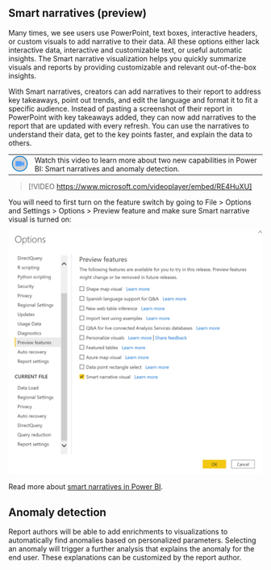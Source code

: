 ## Smart narratives (preview)

Many times, we see users use PowerPoint, text boxes, interactive headers, or custom visuals to add narrative to their data.  All these options either lack interactive data, interactive and customizable text, or useful automatic insights. The Smart narrative visualization helps you quickly summarize visuals and reports by providing customizable and relevant out-of-the-box insights.

With Smart narratives, creators can add narratives to their report to address key takeaways, point out trends, and edit the language and format it to fit a specific audience. Instead of pasting a screenshot of their report in PowerPoint with key takeaways added, they can now add narratives to the report that are updated with every refresh. You can use the narratives to understand their data, get to the key points faster, and explain the data to others.

|||
| :--- | :--- |
| ![Icon indicating play video](../media/video-icon.png)| Watch this video to learn more about two new capabilities in Power BI: Smart narratives and anomaly detection.|

>[!VIDEO https://www.microsoft.com/videoplayer/embed/RE4HuXU]

You will need to first turn on the feature switch by going to File > Options and Settings > Options > Preview feature and make sure Smart narrative visual is turned on:

![Option to turn on Smart Narratives in Power BI.](../media/smart-narratives-september-2020.png)

Read more about [smart narratives in Power BI](https://powerbi.microsoft.com/blog/smart-narrative-preview/).

## Anomaly detection

Report authors will be able to add enrichments to visualizations to automatically find anomalies based on personalized parameters. Selecting an anomaly will trigger a further analysis that explains the anomaly for the end user. These explanations can be customized by the report author.

